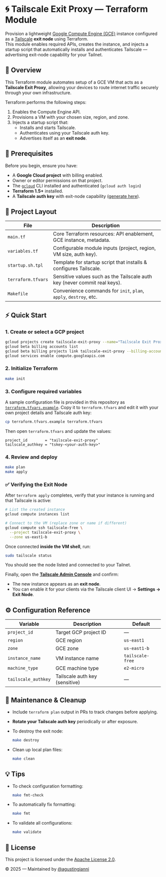 # 🌀 Tailscale Exit Proxy — Terraform Module

Provision a lightweight [Google Compute Engine (GCE)](https://cloud.google.com/compute) instance configured as a [Tailscale](https://tailscale.com/) **exit node** using Terraform.  
This module enables required APIs, creates the instance, and injects a startup script that automatically installs and authenticates Tailscale — advertising exit-node capability for your Tailnet.

## 🚀 Overview

This Terraform module automates setup of a GCE VM that acts as a **Tailscale Exit Proxy**, allowing your devices to route internet traffic securely through your own infrastructure.

Terraform performs the following steps:

1. Enables the Compute Engine API.
2. Provisions a VM with your chosen size, region, and zone.
3. Injects a startup script that:
   - Installs and starts Tailscale.
   - Authenticates using your Tailscale auth key.
   - Advertises itself as an **exit node**.

## 🧰 Prerequisites

Before you begin, ensure you have:

- A **Google Cloud project** with billing enabled.
- Owner or editor permissions on that project.
- The [`gcloud`](https://cloud.google.com/sdk/docs/install) CLI installed and authenticated (`gcloud auth login`)
- **Terraform 1.5+** installed.
- A **Tailscale auth key** with exit-node capability ([generate here](https://login.tailscale.com/admin/settings/keys)).

## 📁 Project Layout

| File               | Description                                                               |
| ------------------ | ------------------------------------------------------------------------- |
| `main.tf`          | Core Terraform resources: API enablement, GCE instance, metadata.         |
| `variables.tf`     | Configurable module inputs (project, region, VM size, auth key).          |
| `startup.sh.tpl`   | Template for startup script that installs & configures Tailscale.         |
| `terraform.tfvars` | Sensitive values such as the Tailscale auth key (never commit real keys). |
| `Makefile`         | Convenience commands for `init`, `plan`, `apply`, `destroy`, etc.         |

## ⚡ Quick Start

### 1. Create or select a GCP project

```bash
gcloud projects create tailscale-exit-proxy --name="Tailscale Exit Proxy" --set-as-default
gcloud beta billing accounts list
gcloud beta billing projects link tailscale-exit-proxy --billing-account=<ACCOUNT_ID>
gcloud services enable compute.googleapis.com
```

### 2. Initialize Terraform

```bash
make init
```

### 3. Configure required variables

A sample configuration file is provided in this repository as [`terraform.tfvars.example`](./terraform.tfvars.example).
Copy it to `terraform.tfvars` and edit it with your own project details and Tailscale auth key:

```bash
cp terraform.tfvars.example terraform.tfvars
```

Then open `terraform.tfvars` and update the values:

```hcl
project_id        = "tailscale-exit-proxy"
tailscale_authkey = "tskey-<your-auth-key>"
```

### 4. Review and deploy

```bash
make plan
make apply
```

### ✅ Verifying the Exit Node

After `terraform apply` completes, verify that your instance is running and that Tailscale is active:

```bash
# List the created instance
gcloud compute instances list

# Connect to the VM (replace zone or name if different)
gcloud compute ssh tailscale-free \
  --project tailscale-exit-proxy \
  --zone us-east1-b
```

Once connected **inside the VM shell**, run:

```bash
sudo tailscale status
```

You should see the node listed and connected to your Tailnet.

Finally, open the **[Tailscale Admin Console](https://login.tailscale.com/admin/machines)** and confirm:

- The new instance appears as an **exit node**.
- You can enable it for your clients via the Tailscale client UI → **Settings → Exit Node**.

## ⚙️ Configuration Reference

| Variable            | Description                    | Default          |
| ------------------- | ------------------------------ | ---------------- |
| `project_id`        | Target GCP project ID          | —                |
| `region`            | GCE region                     | `us-east1`       |
| `zone`              | GCE zone                       | `us-east1-b`     |
| `instance_name`     | VM instance name               | `tailscale-free` |
| `machine_type`      | GCE machine type               | `e2-micro`       |
| `tailscale_authkey` | Tailscale auth key (sensitive) | —                |

## 🧹 Maintenance & Cleanup

- Include `terraform plan` output in PRs to track changes before applying.

- **Rotate your Tailscale auth key** periodically or after exposure.

- To destroy the exit node:

  ```bash
  make destroy
  ```

- Clean up local plan files:

  ```bash
  make clean
  ```

## 💡 Tips

- To check configuration formatting:

  ```bash
  make fmt-check
  ```

- To automatically fix formatting:

  ```bash
  make fmt
  ```

- To validate all configurations:

  ```bash
  make validate
  ```

## 🧾 License

This project is licensed under the [Apache License 2.0](./LICENSE).

© 2025 — Maintained by [@agustingianni](https://github.com/agustingianni)
